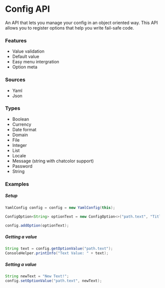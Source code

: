 # Config API
An API that lets you manage your config in an object oriented way. This API allows you to register options that help you write fail-safe code.

### Features
* Value validation
* Default value
* Easy menu intergration
* Option meta

### Sources
* Yaml
* Json

### Types
* Boolean
* Currency
* Date format
* Domain
* File
* Integer
* List
* Locale
* Message (string with chatcolor support)
* Password
* String

### Examples
##### Setup
```java
YamlConfig config = config = new YamlConfig(this);

ConfigOption<String> optionText = new ConfigOption<>("path.text", "Title Text", XMaterial.PAPER, ConfigTypes.STRING).setDefaultValue("My Text");
            
config.addOption(optionText);
```

##### Getting a value
```java
String text = config.getOptionValue("path.text");
ConsoleHelper.printInfo("Text Value: " + text);
```

##### Setting a value
```java
String newText = "New Text!";
config.setOptionValue("path.text", newText);
```